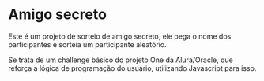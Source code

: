 # Amigo secreto

Este é um projeto de sorteio de amigo secreto, ele pega o nome dos participantes e sorteia um participante aleatório.

Se trata de um challenge básico do projeto One da Alura/Oracle, que reforça a lógica de programação do usuário, utilizando Javascript para isso.
